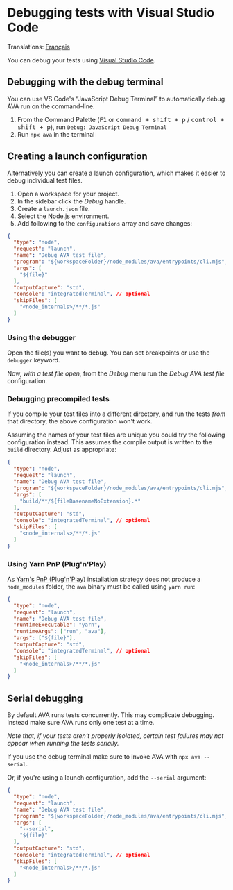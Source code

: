 # Debugging tests with Visual Studio Code

Translations: [Français](https://github.com/avajs/ava-docs/blob/main/fr_FR/docs/recipes/debugging-with-vscode.md)

You can debug your tests using [Visual Studio Code](https://code.visualstudio.com/).

## Debugging with the debug terminal

You can use VS Code's “JavaScript Debug Terminal” to automatically debug AVA run on the command-line.

1. From the Command Palette (<kbd>F1</kbd> or <kbd>command + shift + p</kbd> / <kbd>control + shift + p</kbd>), run `Debug: JavaScript Debug Terminal`
2. Run `npx ava` in the terminal

## Creating a launch configuration

Alternatively you can create a launch configuration, which makes it easier to debug individual test files.

1. Open a workspace for your project.
1. In the sidebar click the *Debug* handle.
1. Create a `launch.json` file.
1. Select the Node.js environment.
1. Add following to the `configurations` array and save changes:

  ```json
  {
    "type": "node",
    "request": "launch",
    "name": "Debug AVA test file",
    "program": "${workspaceFolder}/node_modules/ava/entrypoints/cli.mjs",
    "args": [
      "${file}"
    ],
    "outputCapture": "std",
    "console": "integratedTerminal", // optional
    "skipFiles": [
      "<node_internals>/**/*.js"
    ]
  }
  ```

### Using the debugger

Open the file(s) you want to debug. You can set breakpoints or use the `debugger` keyword.

Now, *with a test file open*, from the *Debug* menu run the *Debug AVA test file* configuration.

### Debugging precompiled tests

If you compile your test files into a different directory, and run the tests *from* that directory, the above configuration won't work.

Assuming the names of your test files are unique you could try the following configuration instead. This assumes the compile output is written to the `build` directory. Adjust as appropriate:


```json
{
  "type": "node",
  "request": "launch",
  "name": "Debug AVA test file",
  "program": "${workspaceFolder}/node_modules/ava/entrypoints/cli.mjs",
  "args": [
    "build/**/${fileBasenameNoExtension}.*"
  ],
  "outputCapture": "std",
  "console": "integratedTerminal", // optional
  "skipFiles": [
    "<node_internals>/**/*.js"
  ]
}
```

### Using Yarn PnP (Plug'n'Play)

As [Yarn's PnP (Plug'n'Play)](https://yarnpkg.com/features/pnp) installation strategy does not produce a `node_modules` folder, the `ava` binary must be called using `yarn run`:

```json
{
  "type": "node",
  "request": "launch",
  "name": "Debug AVA test file",
  "runtimeExecutable": "yarn",
  "runtimeArgs": ["run", "ava"],
  "args": ["${file}"],
  "outputCapture": "std",
  "console": "integratedTerminal", // optional
  "skipFiles": [
    "<node_internals>/**/*.js"
  ]
}
```

## Serial debugging

By default AVA runs tests concurrently. This may complicate debugging. Instead make sure AVA runs only one test at a time.

*Note that, if your tests aren't properly isolated, certain test failures may not appear when running the tests serially.*

If you use the debug terminal make sure to invoke AVA with `npx ava --serial`.

Or, if you're using a launch configuration, add the `--serial` argument:

```json
{
  "type": "node",
  "request": "launch",
  "name": "Debug AVA test file",
  "program": "${workspaceFolder}/node_modules/ava/entrypoints/cli.mjs",
  "args": [
    "--serial",
    "${file}"
  ],
  "outputCapture": "std",
  "console": "integratedTerminal", // optional
  "skipFiles": [
    "<node_internals>/**/*.js"
  ]
}
```
